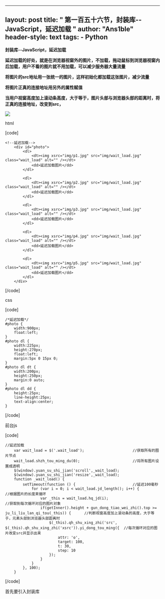 
---
layout: post
title: " 第一百五十六节，封装库--JavaScript，延迟加载 "
author: "Ans1ble"
header-style: text
tags:
      - Python
---


**封装库--JavaScript，延迟加载**



**延迟加载的好处，就是在浏览器视窗外的图片，不加载，拖动鼠标到浏览器视窗内后加载，用户不看的图片就不用加载，可以减少服务器大量流量**

**将图片的src地址用一张统一的图片，这样初始化都加载这张图片，减少流量**

**将图片正真的连接地址用另外的属性赋值**

**当用户视窗高度加上滚动条高度，大于等于，图片头部与浏览器头部的距离时，将正真的连接地址，改变到src，**

**![](https://images2015.cnblogs.com/blog/955761/201702/955761-20170228133206282-1253409321.png)**



html

[code]

    <!--延迟加载-->
        <div id="photo">
            <dl>
                <dt><img xsrc="img/p1.jpg" src="img/wait_load.jpg" class="wait_load" alt="" /></dt>
                <dd>延迟加载图片</dd>
            </dl>
    
            <dl>
                <dt><img xsrc="img/p2.jpg" src="img/wait_load.jpg" class="wait_load" alt="" /></dt>
                <dd>延迟加载图片</dd>
            </dl>
    
            <dl>
                <dt><img xsrc="img/p3.jpg" src="img/wait_load.jpg" class="wait_load" alt="" /></dt>
                <dd>延迟加载图片</dd>
            </dl>
    
            <dl>
                <dt><img xsrc="img/p4.jpg" src="img/wait_load.jpg" class="wait_load" alt="" /></dt>
                <dd>延迟加载图片</dd>
            </dl>
    
            <dl>
                <dt><img xsrc="img/p5.jpg" src="img/wait_load.jpg" class="wait_load" alt="" /></dt>
                <dd>延迟加载图片</dd>
            </dl>
        </div>
[/code]

css

[code]

    /*延迟加载*/
    #photo {
        width:900px;
        float:left;
    }
    #photo dl {
        width:225px;
        height:270px;
        float:left;
        margin:5px 0 15px 0;
    }
    #photo dl dt {
        width:200px;
        height:250px;
        margin:0 auto;
    }
    #photo dl dd {
        height:25px;
        line-height:25px;
        text-align:center;
    }
[/code]

前台js

[code]

    //延迟加载
        var wait_load = $('.wait_load');                      //获取所有的图片节点
        wait_load.shzh_tou_ming_du(0);                        //将所有图片设置成透明
        $(window).yuan_su_shi_jian('scroll',_wait_load);
        $(window).yuan_su_shi_jian('resize',_wait_load);
        function _wait_load() {
            setTimeout(function () {                          //延迟100毫秒
                for (var i = 0; i < wait_load.jd_length(); i++) {                        //根据图片的长度来循环
                    var _this = wait_load.hq_jd(i);                                      //获取到每次循环对应的图片对象
                    if(getInner().height + gun_dong_tiao_wei_zhi().top >= ju_li_liu_lan_qi_tou(_this)) {      //判断视窗高度加上滚动条的高度，大于等于，元素头部到浏览器头部距离时
                        $(_this).qh_shu_xing_zhi('src', $(_this).qh_shu_xing_zhi('xsrc')).yi_dong_tou_ming({  //每次循环对应的图片改变src并显示出来
                            attr: 'o',
                            target: 100,
                            t: 30,
                            step: 10
                        });
                    }
                }
            }, 100);
        }
[/code]



首先要引入封装库

